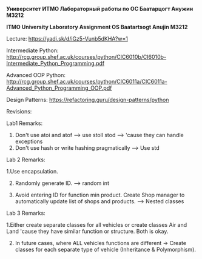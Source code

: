 **Университет ИТМО Лабораторный работы по ОС Баатарцогт Анужин M3212**

**ITMO University Laboratory Assignment OS Baatartsogt Anujin M3212**

Lecture:
https://yadi.sk/d/iGz5-Vunb5dKHA?w=1

Intermediate Python: 
http://rcg.group.shef.ac.uk/courses/python/CIC6010b/CI6010b-Intermediate_Python_Programming.pdf

Advanced OOP Python:
http://rcg.group.shef.ac.uk/courses/python/CIC6011a/CIC6011a-Advanced_Python_Programming_OOP.pdf

Design Patterns:
https://refactoring.guru/design-patterns/python


Revisions: 

Lab1
Remarks:
1. Don't use atoi and atof --> use stoll stod --> 'cause they can handle exceptions
2. Don't use hash or write hashing pragmatically --> Use std

Lab 2
Remarks:

1.Use encapsulation.

2. Randomly generate ID. --> random int

3. Avoid entering ID for function min product. Create Shop manager to automatically update list of shops and products. --> Nested classes

Lab 3
Remarks:

1.Either create separate classes for all vehicles or create classes Air and Land 'cause they have similar function or structure. Both is okay.

2. In future cases, where ALL vehicles functions are different -> Create classes for each separate type of vehicle (Inheritance & Polymorphism).

